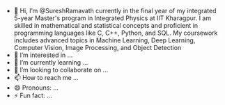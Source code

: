 - 👋 Hi, I’m @SureshRamavath currently in the final year of my integrated 5-year Master's program in Integrated Physics at IIT Kharagpur. I am skilled in mathematical and statistical concepts and proficient in programming languages like C, C++, Python, and SQL. My coursework includes advanced topics in Machine Learning, Deep Learning, Computer Vision, Image Processing, and Object Detection
- 👀 I’m interested in ...
- 🌱 I’m currently learning ...
- 💞️ I’m looking to collaborate on ...
- 📫 How to reach me ...
- 😄 Pronouns: ...
- ⚡ Fun fact: ...

<!---
SureshRamavath789/SureshRamavath789 is a ✨ special ✨ repository because its `README.md` (this file) appears on your GitHub profile.
You can click the Preview link to take a look at your changes.
--->
